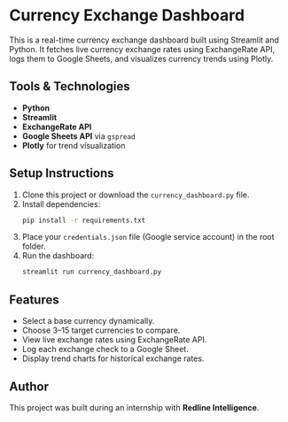 # Currency Exchange Dashboard

This is a real-time currency exchange dashboard built using Streamlit and Python. It fetches live currency exchange rates using ExchangeRate API, logs them to Google Sheets, and visualizes currency trends using Plotly.

## Tools & Technologies
- **Python**
- **Streamlit**
- **ExchangeRate API**
- **Google Sheets API** via `gspread`
- **Plotly** for trend visualization

## Setup Instructions

1. Clone this project or download the `currency_dashboard.py` file.
2. Install dependencies:
   ```bash
   pip install -r requirements.txt
   ```
3. Place your `credentials.json` file (Google service account) in the root folder.
4. Run the dashboard:
   ```bash
   streamlit run currency_dashboard.py
   ```

## Features

- Select a base currency dynamically.
- Choose 3–15 target currencies to compare.
- View live exchange rates using ExchangeRate API.
- Log each exchange check to a Google Sheet.
- Display trend charts for historical exchange rates.

## Author
This project was built during an internship with **Redline Intelligence**.
